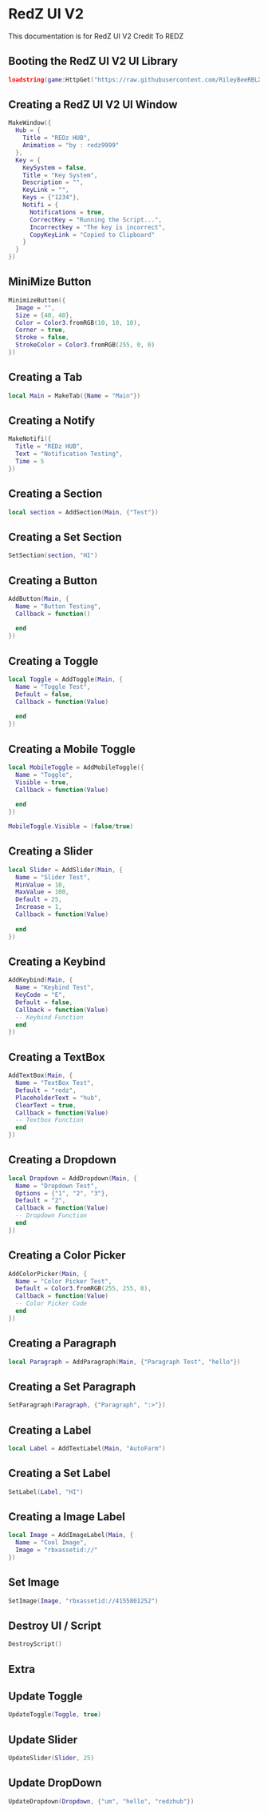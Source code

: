 # RedZ UI V2
This documentation is for RedZ UI V2 Credit To REDZ

## Booting the RedZ UI V2 UI Library
```lua
loadstring(game:HttpGet("https://raw.githubusercontent.com/RileyBeeRBLX5/UI-Library/refs/heads/main/REDz%20UI%20V2/Library.lua"))()
```




## Creating a RedZ UI V2 UI Window
```lua
MakeWindow({
  Hub = {
    Title = "REDz HUB",
    Animation = "by : redz9999"
  },
  Key = {
    KeySystem = false,
    Title = "Key System",
    Description = "",
    KeyLink = "",
    Keys = {"1234"},
    Notifi = {
      Notifications = true,
      CorrectKey = "Running the Script...",
      Incorrectkey = "The key is incorrect",
      CopyKeyLink = "Copied to Clipboard"
    }
  }
})
```

## MiniMize Button
```lua
MinimizeButton({
  Image = "",
  Size = {40, 40},
  Color = Color3.fromRGB(10, 10, 10),
  Corner = true,
  Stroke = false,
  StrokeColor = Color3.fromRGB(255, 0, 0)
})
```

## Creating a Tab
```lua
local Main = MakeTab({Name = "Main"})
```

## Creating a Notify
```lua
MakeNotifi({
  Title = "REDz HUB",
  Text = "Notification Testing",
  Time = 5
})
```

## Creating a Section
```lua
local section = AddSection(Main, {"Test"})
```

## Creating a Set Section
```lua
SetSection(section, "HI")
```

## Creating a Button
```lua
AddButton(Main, {
  Name = "Button Testing",
  Callback = function()
    
  end
})
```

## Creating a Toggle
```lua
local Toggle = AddToggle(Main, {
  Name = "Toggle Test",
  Default = false,
  Callback = function(Value)
    
  end
})
```

## Creating a Mobile Toggle
```lua
local MobileToggle = AddMobileToggle({
  Name = "Toggle",
  Visible = true,
  Callback = function(Value)
    
  end
})

MobileToggle.Visible = (false/true)
```

## Creating a Slider
```lua
local Slider = AddSlider(Main, {
  Name = "Slider Test",
  MinValue = 10,
  MaxValue = 100,
  Default = 25,
  Increase = 1,
  Callback = function(Value)
    
  end
})
```

## Creating a Keybind
```lua
AddKeybind(Main, {
  Name = "Keybind Test",
  KeyCode = "E",
  Default = false,
  Callback = function(Value)
  -- Keybind Function
  end
})
```

## Creating a TextBox
```lua
AddTextBox(Main, {
  Name = "TextBox Test",
  Default = "redz",
  PlaceholderText = "hub",
  ClearText = true,
  Callback = function(Value)
  -- Textbox Function
  end
})
```

## Creating a Dropdown
```lua
local Dropdown = AddDropdown(Main, {
  Name = "Dropdown Test",
  Options = {"1", "2", "3"},
  Default = "2",
  Callback = function(Value)
  -- Dropdown Function
  end
})
```

## Creating a Color Picker
```lua
AddColorPicker(Main, {
  Name = "Color Picker Test",
  Default = Color3.fromRGB(255, 255, 0),
  Callback = function(Value)
  -- Color Picker Code
  end
})
```

## Creating a Paragraph
```lua
local Paragraph = AddParagraph(Main, {"Paragraph Test", "hello"})
```
## Creating a Set Paragraph 
```lua
SetParagraph(Paragraph, {"Paragraph", ":>"})
```

## Creating a Label
```lua
local Label = AddTextLabel(Main, "AutoFarm")
```

## Creating a Set Label
```lua
SetLabel(Label, "HI")
```

## Creating a Image Label
```lua
local Image = AddImageLabel(Main, {
  Name = "Cool Image",
  Image = "rbxassetid://"
})
```

## Set Image
```lua
SetImage(Image, "rbxassetid://4155801252")
```

## Destroy UI / Script
```lua
DestroyScript()
```
## Extra

## Update Toggle
```lua
UpdateToggle(Toggle, true)
```

## Update Slider
```lua
UpdateSlider(Slider, 25)
```

## Update DropDown
```lua
UpdateDropdown(Dropdown, {"um", "hello", "redzhub"})
```

